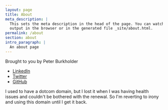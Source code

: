 ```yaml
---
layout: page
title: About
meta_description: |
  This sets the meta description in the head of the page. You can watch the 
  output in the browser or in the generated file _site/about.html.
permalink: /about
section: about
intro_paragraph: |
  An about page
---
```


Brought to you by Peter Burkholder

* [LinkedIn](https://linkedin.com/in/pburkholder)
* [Twitter](https://twitter.com/pburkholder)
* [GitHub](https://github.com/pburkholder)

I used to have a dotcom domain, but I lost it when I was having health issues and couldn't be bothered with the renewal. So I'm reverting to irony and using this domain until I get it back.